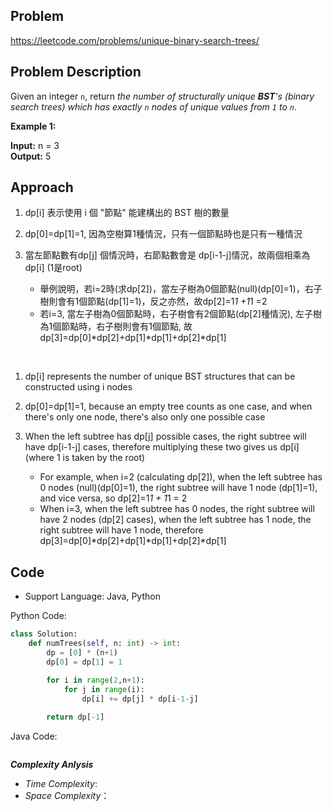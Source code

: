 ## Problem

https://leetcode.com/problems/unique-binary-search-trees/

## Problem Description

Given an integer `n`, return *the number of structurally unique **BST**'s 
(binary search trees) which has exactly `n` nodes of unique values from `1` to `n`*.

**Example 1:**

**Input:** n = 3  <br>
**Output:** 5

## Approach
1. dp[i] 表示使用 i 個 "節點" 能建構出的 BST 樹的數量
   
2. dp[0]=dp[1]=1, 因為空樹算1種情況，只有一個節點時也是只有一種情況
   
3. 當左節點數有dp[j] 個情況時，右節點數會是 dp[i-1-j]情況，故兩個相乘為 dp[i] (1是root)
   - 舉例說明，若i=2時(求dp[2])，當左子樹為0個節點(null)(dp[0]=1)，右子樹則會有1個節點(dp[1]=1)，反之亦然，故dp[2]=1*1 +1*1 =2
   - 若i=3, 當左子樹為0個節點時，右子樹會有2個節點(dp[2]種情況), 左子樹為1個節點時，右子樹則會有1個節點, 故dp[3]=dp[0]*dp[2]+dp[1]*dp[1]+dp[2]*dp[1]
     
<br>

1. dp[i] represents the number of unique BST structures that can be constructed using i nodes
   
2. dp[0]=dp[1]=1, because an empty tree counts as one case, and when there's only one node, there's also only one possible case

3. When the left subtree has dp[j] possible cases, the right subtree will have dp[i-1-j] cases, therefore multiplying these two gives us dp[i] (where 1 is taken by the root)
   - For example, when i=2 (calculating dp[2]), when the left subtree has 0 nodes (null)(dp[0]=1), the right subtree will have 1 node (dp[1]=1), and vice versa, so dp[2]=1*1 + 1*1 = 2
   - When i=3, when the left subtree has 0 nodes, the right subtree will have 2 nodes (dp[2] cases), when the left subtree has 1 node, the right subtree will have 1 node, therefore dp[3]=dp[0]*dp[2]+dp[1]*dp[1]+dp[2]*dp[1]

## Code

- Support Language: Java, Python

Python Code:

```py
class Solution:
    def numTrees(self, n: int) -> int:
        dp = [0] * (n+1)
        dp[0] = dp[1] = 1

        for i in range(2,n+1):
            for j in range(i):
                dp[i] += dp[j] * dp[i-1-j]
        
        return dp[-1]
```

Java Code:

```

```

**_Complexity Anlysis_**

- _Time Complexity_: 
- _Space Complexity_：

